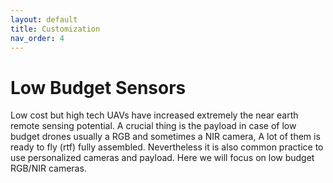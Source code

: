 ```yaml
---
layout: default
title: Customization
nav_order: 4
---
```

# Low Budget Sensors

Low cost but high tech UAVs have increased extremely the near earth remote sensing potential. A crucial thing is the payload in case of low budget drones usually a RGB and sometimes a NIR camera, A lot of them is ready to fly (rtf) fully assembled. Nevertheless it is also common practice to use personalized cameras and payload. Here we will focus on low budget RGB/NIR cameras.


